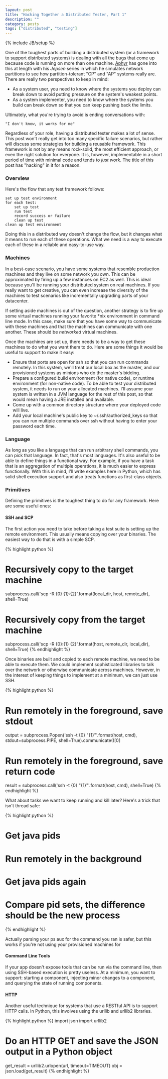 ```yaml
---
layout: post
title: "Hacking Together a Distributed Tester, Part 1"
description: ""
category: posts
tags: ["distributed", "testing"]
---
```

{% include JB/setup %}

One of the toughest parts of building a distributed system (or a framework to support distributed systems) is dealing with all the bugs that come up because code is running on more than one machine. [Aphyr](http://aphyr.com/tags/jepsen) has gone into this at length with his *Jepsen* series in which he simulates network partitions to see how partition-tolerant "CP" and "AP" systems really are. There are really two perspectives to keep in mind:

* As a system user, you need to know where the systems you deploy can break down to avoid putting pressure on the system's weakest points.
* As a system implementer, you need to know where the systems you build can break down so that you can keep pushing back the limits.

Ultimately, what you're trying to avoid is ending conversations with:

    "I don't know, it works for me"

Regardless of your role, having a distributed tester makes a lot of sense. This post won't really get into too many specific failure scenarios, but rather will discuss some strategies for building a reusable framework. This framework is not by any means rock-solid, the most efficient approach, or even the right solution for everyone. It is, however, implementable in a short period of time with minimal code and tends to *just work*. The title of this post has "hacking" in it for a reason.

### Overview
Here's the flow that any test framework follows:

    set up test environment
    for each test:
        set up test
        run test
        record success or failure
        clean up test
    clean up test environment

Doing this in a distributed way doesn't change the flow, but it changes what it means to run each of these operations. What we need is a way to execute each of these in a reliable and easy-to-use way.

### Machines

In a best-case scenario, you have some systems that resemble production machines and they live on some network you own. This can be approximated by firing up a few instances on EC2 as well. This is ideal because you'll be running your distributed system on real machines. If you really want to get creative, you can even increase the diversity of the machines to test scenarios like incrementally upgrading parts of your datacenter.

If setting aside machines is out of the question, another strategy is to fire up some virtual machines running your favorite \*nix environment in command line mode. In this case, make sure that you have some way to communicate with these machines and that the machines can communicate with one another. These should be *networked* virtual machines.

Once the machines are set up, there needs to be a way to get these machines to do what you want them to do. Here are some things it would be useful to support to make it easy:

* Ensure that ports are open for ssh so that you can run commands remotely. In this system, we'll treat our local box as the master, and our provisioned systems as minions who do the master's bidding.
* Prepare a configured build environment (for native code), or runtime environment (for non-native code). To be able to test your distributed system, it needs to run on your allocated machines. I'll assume your system is written in a JVM language for the rest of this post, so that would mean having a JRE installed and available.
* Come up with a common directory structure where your deployed code will live.
* Add your local machine's public key to ~/.ssh/authorized_keys so that you can run multiple commands over ssh without having to enter your password each time.

### Language

As long as you like a language that can run arbitrary shell commands, you can pick that language. In fact, that's most languages. It's also useful to be able to define things in a functional way. For example, if you have a task that is an aggregation of multiple operations, it is much easier to express functionally. With this in mind, I'll write examples here in Python, which has solid shell execution support and also treats functions as first-class objects.

### Primitives

Defining the primitives is the toughest thing to do for any framework. Here are some useful ones:

#### SSH and SCP
The first action you need to take before taking a test suite is setting up the remote environment. This usually means copying over your binaries. The easiest way to do that is with a simple SCP.

{% highlight python %}
# Recursively copy to the target machine
subprocess.call('scp -R {0} {1}:{2}'.format(local_dir, host, remote_dir), shell=True)

# Recursively copy from the target machine
subprocess.call('scp -R {0}:{1} {2}'.format(host, remote_dir, local_dir), shell=True)
{% endhighlight %}

Once binaries are built and copied to each remote machine, we need to be able to execute them. We could implement sophisticated libraries to talk over the network or otherwise communicate across machines. However, in the interest of keeping things to implement at a minimum, we can just use SSH.

{% highlight python %}
# Run remotely in the foreground, save stdout
output = subprocess.Popen('ssh -t {0} "{1}"'.format(host, cmd), stdout=subprocess.PIPE, shell=True).communicate()[0]

# Run remotely in the foreground, save return code
result = subprocess.call('ssh -t {0} "{1}"'.format(host, cmd), shell=True)
{% endhighlight %}

What about tasks we want to keep running and kill later? Here's a trick that isn't thread safe:

{% highlight python %}
# Get java pids

# Run remotely in the background

# Get java pids again

# Compare pid sets, the difference should be the new process
{% endhighlight %}

Actually parsing your ps aux for the command you ran is safer, but this works if you're not using your provisioned machines for

#### Command Line Tools
If your app doesn't expose tools that can be run via the command line, then using SSH-based execution is pretty useless. At a minimum, you want to support: starting a component, injecting minor changes to a component, and querying the state of running components.

#### HTTP
Another useful technique for systems that use a RESTful API is to support HTTP calls. In Python, this involves using the urllib and urllib2 libraries.

{% highlight python %}
import json
import urllib2

# Do an HTTP GET and save the JSON output in a Python object
get_result = urllib2.urlopen(url, timeout=TIMEOUT)
obj = json.load(get_result)
{% endhighlight %}
